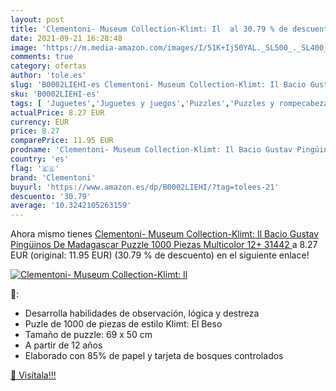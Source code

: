 ```yaml
---
layout: post
title: 'Clementoni- Museum Collection-Klimt: Il  al 30.79 % de descuento'
date: 2021-09-21 16:28:48
image: 'https://m.media-amazon.com/images/I/51K+Ij50YAL._SL500_._SL400_.jpg'
comments: true
category: ofertas
author: 'tole.es'
slug: 'B0002LIEHI-es Clementoni- Museum Collection-Klimt: Il Bacio Gustav...'
sku: 'B0002LIEHI-es'
tags: [ 'Juguetes','Juguetes y juegos','Puzzles','Puzzles y rompecabezas','clementoni','puzzle', ]
actualPrice: 8.27 EUR
currency: EUR
price: 8.27
comparePrice: 11.95 EUR
prodname: 'Clementoni- Museum Collection-Klimt: Il Bacio Gustav Pingüinos De Madagascar Puzzle  1000 Piezas  Multicolor  12+  31442 '
country: 'es'
flag: '🇪🇸'
brand: 'Clementoni'
buyurl: 'https://www.amazon.es/dp/B0002LIEHI/?tag=tolees-21'
descuento: '30.79'
average: '10.3242105263159'
---
```


Ahora mismo tienes [Clementoni- Museum Collection-Klimt: Il Bacio Gustav Pingüinos De Madagascar Puzzle  1000 Piezas  Multicolor  12+  31442 ](https://www.amazon.es/dp/B0002LIEHI/?tag=tolees-21) a 8.27 EUR (original: 11.95 EUR) (30.79 %  de descuento) en el siguiente enlace!

[![Clementoni- Museum Collection-Klimt: Il ](https://m.media-amazon.com/images/I/51K+Ij50YAL._SL500_._SL400_.jpg)](https://www.amazon.es/dp/B0002LIEHI/?tag=tolees-21)

🔎:

- Desarrolla habilidades de observación, lógica y destreza
- Puzle de 1000 de piezas de estilo Klimt: El Beso
- Tamaño de puzzle: 69 x 50 cm
- A partir de 12 años
- Elaborado con 85% de papel y tarjeta de bosques controlados

[🛒 Visítala!!!](https://www.amazon.es/dp/B0002LIEHI/?tag=tolees-21)
